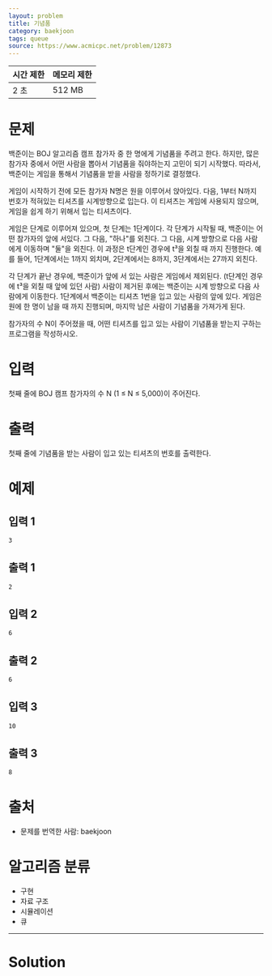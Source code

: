 ```yaml
---
layout: problem
title: 기념품
category: baekjoon
tags: queue
source: https://www.acmicpc.net/problem/12873
---
```


| 시간 제한 | 메모리 제한 |
| --- | --- |
| 2 초 | 512 MB |

# 문제

백준이는 BOJ 알고리즘 캠프 참가자 중 한 명에게 기념품을 주려고 한다. 하지만, 많은 참가자 중에서 어떤 사람을 뽑아서 기념품을 줘야하는지 고민이 되기 시작했다. 따라서, 백준이는 게임을 통해서 기념품을 받을 사람을 정하기로 결정했다.

게임이 시작하기 전에 모든 참가자 N명은 원을 이루어서 앉아있다. 다음, 1부터 N까지 번호가 적혀있는 티셔츠를 시계방향으로 입는다. 이 티셔츠는 게임에 사용되지 않으며, 게임을 쉽게 하기 위해서 입는 티셔츠이다.

게임은 단계로 이루어져 있으며, 첫 단계는 1단계이다. 각 단계가 시작될 때, 백준이는 어떤 참가자의 앞에 서있다. 그 다음, "하나"를 외친다. 그 다음, 시계 방향으로 다음 사람에게 이동하며 "둘"을 외친다. 이 과정은 t단계인 경우에 t³을 외칠 때 까지 진행한다. 예를 들어, 1단계에서는 1까지 외치며, 2단계에서는 8까지, 3단계에서는 27까지 외친다.

각 단계가 끝난 경우에, 백준이가 앞에 서 있는 사람은 게임에서 제외된다. (t단계인 경우에 t³을 외칠 때 앞에 있던 사람) 사람이 제거된 후에는 백준이는 시계 방향으로 다음 사람에게 이동한다. 1단계에서 백준이는 티셔츠 1번을 입고 있는 사람의 앞에 있다. 게임은 원에 한 명이 남을 때 까지 진행되며, 마지막 남은 사람이 기념품을 가져가게 된다.

참가자의 수 N이 주어졌을 때, 어떤 티셔츠를 입고 있는 사람이 기념품을 받는지 구하는 프로그램을 작성하시오.

# 입력

첫째 줄에 BOJ 캠프 참가자의 수 N (1 ≤ N ≤ 5,000)이 주어진다.

# 출력

첫째 줄에 기념품을 받는 사람이 입고 있는 티셔츠의 번호를 출력한다.

# 예제

## 입력 1

```txt
3
```

## 출력 1

```txt
2
```

## 입력 2

```txt
6
```

## 출력 2

```txt
6
```

## 입력 3

```txt
10
```

## 출력 3

```txt
8
```

# 출처

- 문제를 번역한 사람: baekjoon

# 알고리즘 분류

- 구현
- 자료 구조
- 시뮬레이션
- 큐

---

# Solution

```cpp
```
